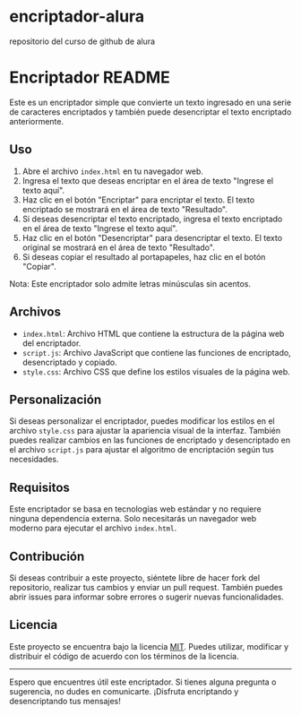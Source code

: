 # encriptador-alura
repositorio del curso de github de alura
# Encriptador README

Este es un encriptador simple que convierte un texto ingresado en una serie de caracteres encriptados y también puede desencriptar el texto encriptado anteriormente.

## Uso

1. Abre el archivo `index.html` en tu navegador web.
2. Ingresa el texto que deseas encriptar en el área de texto "Ingrese el texto aquí".
3. Haz clic en el botón "Encriptar" para encriptar el texto. El texto encriptado se mostrará en el área de texto "Resultado".
4. Si deseas desencriptar el texto encriptado, ingresa el texto encriptado en el área de texto "Ingrese el texto aquí".
5. Haz clic en el botón "Desencriptar" para desencriptar el texto. El texto original se mostrará en el área de texto "Resultado".
6. Si deseas copiar el resultado al portapapeles, haz clic en el botón "Copiar".

Nota: Este encriptador solo admite letras minúsculas sin acentos.

## Archivos

- `index.html`: Archivo HTML que contiene la estructura de la página web del encriptador.
- `script.js`: Archivo JavaScript que contiene las funciones de encriptado, desencriptado y copiado.
- `style.css`: Archivo CSS que define los estilos visuales de la página web.

## Personalización

Si deseas personalizar el encriptador, puedes modificar los estilos en el archivo `style.css` para ajustar la apariencia visual de la interfaz. También puedes realizar cambios en las funciones de encriptado y desencriptado en el archivo `script.js` para ajustar el algoritmo de encriptación según tus necesidades.

## Requisitos

Este encriptador se basa en tecnologías web estándar y no requiere ninguna dependencia externa. Solo necesitarás un navegador web moderno para ejecutar el archivo `index.html`.

## Contribución

Si deseas contribuir a este proyecto, siéntete libre de hacer fork del repositorio, realizar tus cambios y enviar un pull request. También puedes abrir issues para informar sobre errores o sugerir nuevas funcionalidades.

## Licencia

Este proyecto se encuentra bajo la licencia [MIT](LICENSE). Puedes utilizar, modificar y distribuir el código de acuerdo con los términos de la licencia.

---

Espero que encuentres útil este encriptador. Si tienes alguna pregunta o sugerencia, no dudes en comunicarte. ¡Disfruta encriptando y desencriptando tus mensajes!
